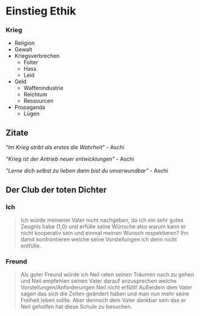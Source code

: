 # **Einstieg Ethik**
### Krieg
- Religion
- Gewalt
- Kriegsverbrechen
    * Folter
    * Hass
    * Leid
- Geld
    * Waffenindustrie
    * Reichtum
    * Ressourcen
- Propaganda
    * Lügen
## Zitate
*"Im Krieg stribt als erstes die Wahrheit"* - Aschi

*"Krieg ist der Antrieb neuer entwicklungen"* - Aschi

*"Lerne dich selbst zu lieben dann bist du unverwundbar"* - Aschi
## Der Club der toten Dichter
### Ich
> Ich würde meinenm Vater nicht nachgeben, da ich ein sehr gutes Zeugnis habe (1,0) und erfülle seine Wünsche also warum kann er nicht kooperativ sein und einmal meinen Wunsch respektieren? Ihn damit konfrontieren welche seine Vorstellungen ich denn nicht entfülle. 

### Freund
> Als guter Freund würde ich Neil raten seinen Träumen nach zu gehen und Neil empfehlen seinen Vater darauf anzusprechen welche Vorstellungen/Anforderungen Neil nicht erfüllt! Außerdem dem Vater sagen das sich die Zeiten geändert haben und man nun mehr seine Freiheit leben sollte. Aber dennoch dem Vater dankbar sein das er Neil geholfen hat diese Schule zu besuchen.